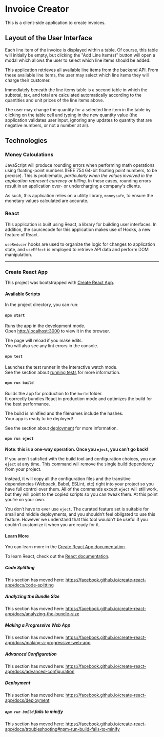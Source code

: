 # Invoice Creator

This is a client-side application to create invoices.

## Layout of the User Interface

Each line item of the invoice is displayed within a table. Of course, this table will initially be empty, but clicking the "Add Line Item(s)" button will open a modal which allows the user to select which line items should be added.

This application retrieves all available line items from the backend API. From these available line items, the user may select which line items they will charge their customer.

Immediately beneath the line items table is a second table in which the subtotal, tax, and total are calculated automatically according to the quantities and unit prices of the line items above.

The user may change the quantity for a selected line item in the table by clicking on the table cell and typing in the new quantity value (the application validates user input, ignoring any updates to quantity that are negative numbers, or not a number at all).

## Technologies

### Money Calculations

JavaScript will produce rounding errors when performing math operations using floating-point numbers (IEEE 754 64-bit floating point numbers, to be precise). This is problematic, _particularly when the values involved in the application represent currency or billing_. In these cases, rounding errors result in an application over- or undercharging a company's clients.

As such, this application relies on a utility library, `moneysafe`, to ensure the monetary values calculated are accurate.

### React

This application is built using React, a library for building user interfaces. In addition, the sourcecode for this application makes use of Hooks, a new feature of React.

`useReducer` hooks are used to organize the logic for changes to application state, and `useEffect` is employed to retrieve API data and perform DOM manipulation.

---

### Create React App

This project was bootstrapped with [Create React App](https://github.com/facebook/create-react-app).

#### Available Scripts

In the project directory, you can run:

#### `npm start`

Runs the app in the development mode.<br>
Open [http://localhost:3000](http://localhost:3000) to view it in the browser.

The page will reload if you make edits.<br>
You will also see any lint errors in the console.

#### `npm test`

Launches the test runner in the interactive watch mode.<br>
See the section about [running tests](https://facebook.github.io/create-react-app/docs/running-tests) for more information.

#### `npm run build`

Builds the app for production to the `build` folder.<br>
It correctly bundles React in production mode and optimizes the build for the best performance.

The build is minified and the filenames include the hashes.<br>
Your app is ready to be deployed!

See the section about [deployment](https://facebook.github.io/create-react-app/docs/deployment) for more information.

#### `npm run eject`

**Note: this is a one-way operation. Once you `eject`, you can’t go back!**

If you aren’t satisfied with the build tool and configuration choices, you can `eject` at any time. This command will remove the single build dependency from your project.

Instead, it will copy all the configuration files and the transitive dependencies (Webpack, Babel, ESLint, etc) right into your project so you have full control over them. All of the commands except `eject` will still work, but they will point to the copied scripts so you can tweak them. At this point you’re on your own.

You don’t have to ever use `eject`. The curated feature set is suitable for small and middle deployments, and you shouldn’t feel obligated to use this feature. However we understand that this tool wouldn’t be useful if you couldn’t customize it when you are ready for it.

#### Learn More

You can learn more in the [Create React App documentation](https://facebook.github.io/create-react-app/docs/getting-started).

To learn React, check out the [React documentation](https://reactjs.org/).

##### Code Splitting

This section has moved here: https://facebook.github.io/create-react-app/docs/code-splitting

##### Analyzing the Bundle Size

This section has moved here: https://facebook.github.io/create-react-app/docs/analyzing-the-bundle-size

##### Making a Progressive Web App

This section has moved here: https://facebook.github.io/create-react-app/docs/making-a-progressive-web-app

##### Advanced Configuration

This section has moved here: https://facebook.github.io/create-react-app/docs/advanced-configuration

##### Deployment

This section has moved here: https://facebook.github.io/create-react-app/docs/deployment

##### `npm run build` fails to minify

This section has moved here: https://facebook.github.io/create-react-app/docs/troubleshooting#npm-run-build-fails-to-minify
